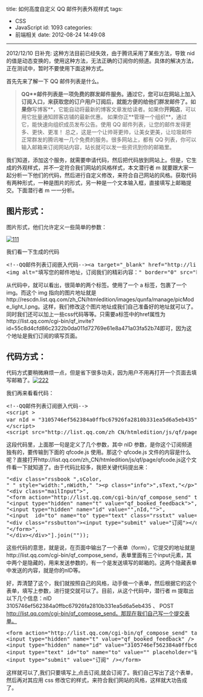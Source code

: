 title: 如何高度自定义 QQ 邮件列表外观样式
tags:
  - CSS
  - JavaScript
id: 1093
categories:
  - 前端相关
date: 2012-08-24 14:49:08

---

2012/12/10 日补充: 这种方法目前已经失效，由于腾讯采用了某些方法，导致 nid 的值是动态变换的，使用这种方法，无法正确的订阅你的频道。具体的解决方法，正在测试中，暂时不要使用下面这种方式。

首先先来了解一下 QQ 邮件列表是什么。

> **QQ\*\***邮件列表**是一项免费的群发邮件服务。通过它，您可以在网站上加入订阅入口，来获取您的订户用户订阅后，就能方便的给他们群发邮件了。如果你**写博客**，它能自动将最新的博客文章发给读者。如果你**开网店**，可以用它批量通知顾客店铺的最新优惠。 如果你正**管理一个组织\*\*，通过它，能快速向组织成员发布公告。使用 QQ 邮件列表，让您的邮件发得更多、更快、更准！
> 总之，这是一个让帅哥更帅，让美女更美，让垃圾邮件正常群发的腾讯唯一几个免费的服务。很多网站上，都有 QQ 列表，你可以输入邮箱来订阅网站内容，站长就可以发一些资讯到你的邮箱里。

我们知道，添加这个服务，就需要申请代码，然后把代码放到网站上。但是，它生成的外观样式，并不一定符合我们网站的风格样式，本文潜行者 m 就要跟大家一起分析一下他们的代码，然后进行自定义修改，来符合自己网站的风格。获取代码有两种形式，一种是图片的形式，另一种是一个文本输入框，直接填写上邮箱提交。下面潜行者 m 一一分析。

## 图片形式：

图片形式，他们允许定义一些简单的参数：

[![](https://qxzm-cdn.sapi.work/blog/2012/08/111.jpg "111")](https://qxzm-cdn.sapi.work/blog/2012/08/111.jpg)

我们看一下生成的代码

<pre>&lt;!--QQ邮件列表订阅嵌入代码--&gt;&lt;a target="_blank" href="http://list.qq.com/cgi-bin/qf_invite?id=55c8d4cfd86c2322b0da011d72769e61e8a471a03fa52b74"&gt;
&lt;img alt="填写您的邮件地址，订阅我们的精彩内容：" border="0" src="http://rescdn.list.qq.com/zh_CN/htmledition/images/qunfa/manage/picMode_light_l.png"/&gt;&lt;/a&gt;</pre>

从代码中，就可以看出，很简单的两个标签。使用了一个 a 标签，包裹了一个 img。而这个 img 指向的图片地址就是http://rescdn.list.qq.com/zh_CN/htmledition/images/qunfa/manage/picMode_light_l.png。这样，我们修改这个图片地址成我们自己准备好的地址就可以了。同时我们还可以加上一些css代码等等。只需要a标签中的href属性为http://list.qq.com/cgi-bin/qf_invite?id=55c8d4cfd86c2322b0da011d72769e61e8a471a03fa52b74即可，因为这个地址是我们订阅的填写页面。

## 代码方式：

代码方式要稍微麻烦一点，但是省下很多功夫，因为用户不用再打开一个页面去填写邮箱了。[![](https://qxzm-cdn.sapi.work/blog/2012/08/222.jpg "222")](https://qxzm-cdn.sapi.work/blog/2012/08/222.jpg)

我们再来看看代码：

<pre>&lt;!--QQ邮件列表订阅嵌入代码--&gt;
&lt;script &gt;
var nId = "3105746ef562384a0ffbc67926fa2810b331ea5d6a5eb435",nWidth="auto",sColor="light",sText="填写您的邮件地址，订阅我们的精彩内容：" ;;
&lt;/script&gt;
&lt;script src="http://list.qq.com/zh_CN/htmledition/js/qf/page/qfcode.js" charset="gb18030"&gt;&lt;/script&gt;</pre>

这段代码里，上面那一句是定义了几个参数，其中 nID 参数，是你这个订阅频道独有的，要传输到下面的 qfcode.js 使用。那这个 qfcode.js 文件的内容是什么呢？直接打开http://list.qq.com/zh_CN/htmledition/js/qf/page/qfcode.js这个文件看一下就知道了。由于代码比较多，我把关键代码提出来：

<pre>"&lt;div class="rssbook ",sColor,
" " style="width:",nWidth," "&gt;&lt;p class="info"&gt;",sText,"&lt;/p&gt;",
"&lt;div class="mailInput"&gt;",
"&lt;form action="http://list.qq.com/cgi-bin/qf_compose_send" target='_blank' method='post'&gt;",
"&lt;input type="hidden" name="t" value="qf_booked_feedback"&gt;",
"&lt;input type="hidden" name="id" value="",nId,""&gt;",
"&lt;input  id="to" name="to" type="text" class="rsstxt" value=""/&gt;",
"&lt;div class="rssbutton"&gt;&lt;input type="submit" value="订阅"&gt;&lt;/div&gt;",
"&lt;/form&gt;",
"&lt;/div&gt;&lt;/div&gt;"].join(""));</pre>

这些代码的意思，就是说，在页面中输出了一个表单（form），它提交的地址就是http://list.qq.com/cgi-bin/qf_compose_send，表单里面有三个input元素，其中两个是隐藏的，用来发送参数的，有一个是发送填写的邮箱的。这两个隐藏表单中发送的内容，就是你的nID等。

好，弄清楚了这个，我们就按照自己的风格，动手做一个表单，然后根据它的这个表单，填写上参数，进行提交就可以了。目前，从这个代码中，潜行者 m 提取出以下几个信息：nID 3105746ef562384a0ffbc67926fa2810b331ea5d6a5eb435 、 POST http://list.qq.com/cgi-bin/qf_compose_send。那现在我们自己写一个提交表单。

<pre>&lt;form action="http://list.qq.com/cgi-bin/qf_compose_send" target="_blank" method="post"&gt;
&lt;input type="hidden" name="t" value="qf_booked_feedback" /&gt;
&lt;input type="hidden" name="id" value="3105746ef562384a0ffbc67926fa2810b331ea5d6a5eb435" /&gt;
&lt;input type="text" id="to" name="to" value="" placeholder="输入你的邮箱" /&gt;
&lt;input type="submit" value="订阅" /&gt;&lt;/form&gt;</pre>

这样就可以了,我们只要填写上,点击订阅,就会订阅了。我们自己写出了这个表单，然后再对其应用 css 修改它的样式，来符合我们网站的风格，这样就大功告成了。

